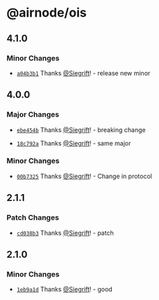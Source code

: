 # @airnode/ois

## 4.1.0

### Minor Changes

- [`a04b3b1`](https://github.com/Siegrift/airnode/commit/a04b3b1cdb4aec7633c69683ed372eedb0218f66) Thanks [@Siegrift](https://github.com/Siegrift)! - release new minor

## 4.0.0

### Major Changes

- [`ebe454b`](https://github.com/Siegrift/airnode/commit/ebe454bb9f5485f6f1a2a5d084e943af022a8561) Thanks [@Siegrift](https://github.com/Siegrift)! - breaking change

* [`18c792a`](https://github.com/Siegrift/airnode/commit/18c792ae4e5da68a9fa4af1222bb07f85e82ab93) Thanks [@Siegrift](https://github.com/Siegrift)! - same major

### Minor Changes

- [`00b7325`](https://github.com/Siegrift/airnode/commit/00b7325fa6559183be33292653eb0a044169441f) Thanks [@Siegrift](https://github.com/Siegrift)! - Change in protocol

## 2.1.1

### Patch Changes

- [`cd038b3`](https://github.com/Siegrift/airnode/commit/cd038b3d16008c5363e94e9e7c28ac47ef50026e) Thanks [@Siegrift](https://github.com/Siegrift)! - patch

## 2.1.0

### Minor Changes

- [`1eb9a1d`](https://github.com/Siegrift/airnode/commit/1eb9a1d39e14c24b7bdfd6de80136da00a250164) Thanks [@Siegrift](https://github.com/Siegrift)! - good
